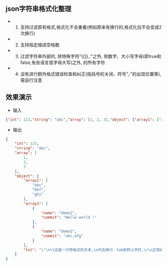 ## json字符串格式化整理

* 1. 支持过滤原有格式,格式化不会重叠(例如原来有换行的,格式化后不会变成2次换行)

* 2. 支持指定缩进空格数

* 3. 过滤字符串外部的, 除特殊字符"{[]},:"之外, 除数字、大小写字母(即true和false,有些语言首字母大写)之外, 的所有字符

* 4. 没有进行额外格式错误检查和纠正(指括号的关闭、符号",:"的出现位置等),需自行注意

## 效果演示

* 输入
```json
{"int": 123,"string": "abc","array": [1, 2, 3],"object": {"array1": ["abc", "def", "ghi"],"array2":[{"name": "demo1","commit": "Hello world !"},{"name": "demo2","commit": "abc,efg"}],"txt":"\"\n\t这是一行带格式的文本,\n内含换行、tab和转义字符,\r\n正常格式化理应保留原有的样子\""}}
```

* 输出
```json
{
    "int": 123,
    "string": "abc",
    "array": [
        1,
        2,
        3
    ],
    "object": {
        "array1": [
            "abc",
            "def",
            "ghi"
        ],
        "array2": [
            {
                "name": "demo1",
                "commit": "Hello world !"
            },
            {
                "name": "demo2",
                "commit": "abc,efg"
            }
        ],
        "txt": "\"\n\t这是一行带格式的文本,\n内含换行、tab和转义字符,\r\n正常格式化理应保留原有的样子\""
    }
}
```

